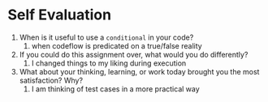 # Self Evaluation

1. When is it useful to use a `conditional` in your code?
    1. when codeflow is predicated on a true/false reality
1. If you could do this assignment over, what would you do differently?
    1. I changed things to my liking during execution
1. What about your thinking, learning, or work today brought you the most satisfaction? Why?
    1. I am thinking of test cases in a more practical way
